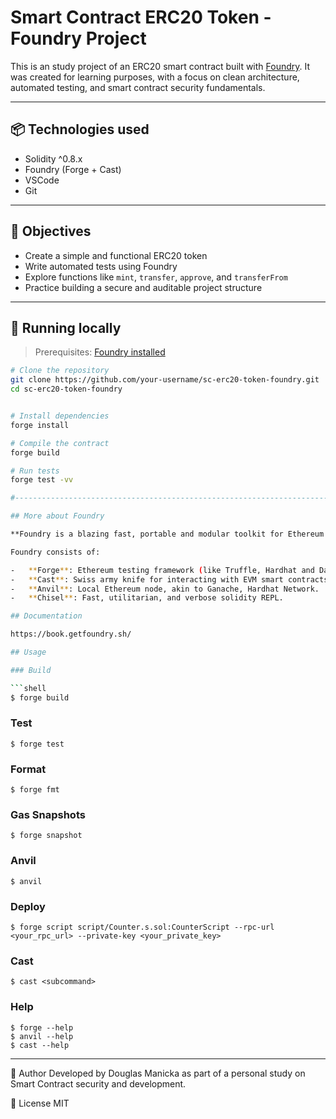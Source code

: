 # Smart Contract ERC20 Token - Foundry Project

This is an study project of an ERC20 smart contract built with [Foundry](https://book.getfoundry.sh/). It was created for learning purposes, with a focus on clean architecture, automated testing, and smart contract security fundamentals.

---

## 📦 Technologies used

- Solidity ^0.8.x
- Foundry (Forge + Cast)
- VSCode
- Git

---

## 🎯 Objectives

- Create a simple and functional ERC20 token
- Write automated tests using Foundry
- Explore functions like `mint`, `transfer`, `approve`, and `transferFrom`
- Practice building a secure and auditable project structure

---

## 🚀 Running locally

> Prerequisites: [Foundry installed](https://book.getfoundry.sh/getting-started/installation)

````bash
# Clone the repository
git clone https://github.com/your-username/sc-erc20-token-foundry.git
cd sc-erc20-token-foundry


# Install dependencies
forge install

# Compile the contract
forge build

# Run tests
forge test -vv

#---------------------------------------------------------------------------------------------------------------#

## More about Foundry

**Foundry is a blazing fast, portable and modular toolkit for Ethereum application development written in Rust.**

Foundry consists of:

-   **Forge**: Ethereum testing framework (like Truffle, Hardhat and DappTools).
-   **Cast**: Swiss army knife for interacting with EVM smart contracts, sending transactions and getting chain data.
-   **Anvil**: Local Ethereum node, akin to Ganache, Hardhat Network.
-   **Chisel**: Fast, utilitarian, and verbose solidity REPL.

## Documentation

https://book.getfoundry.sh/

## Usage

### Build

```shell
$ forge build
````

### Test

```shell
$ forge test
```

### Format

```shell
$ forge fmt
```

### Gas Snapshots

```shell
$ forge snapshot
```

### Anvil

```shell
$ anvil
```

### Deploy

```shell
$ forge script script/Counter.s.sol:CounterScript --rpc-url <your_rpc_url> --private-key <your_private_key>
```

### Cast

```shell
$ cast <subcommand>
```

### Help

```shell
$ forge --help
$ anvil --help
$ cast --help
```

---

🧠 Author
Developed by Douglas Manicka as part of a personal study on Smart Contract security and development.

📜 License
MIT
